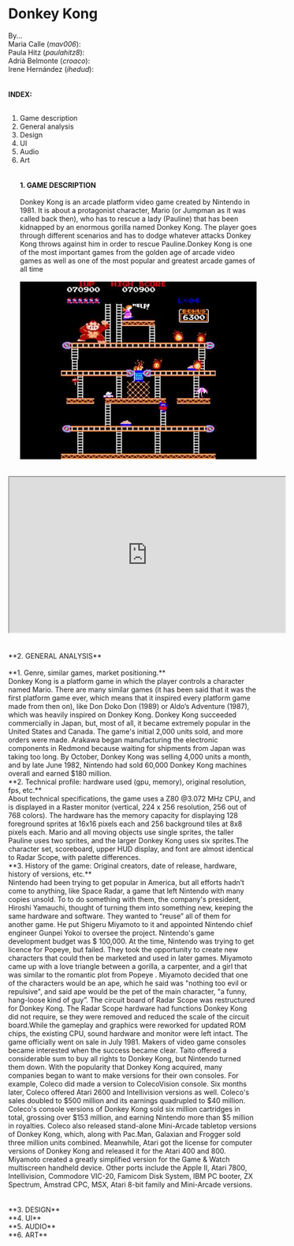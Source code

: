 # Donkey Kong<br/>
By...<br/>
Maria Calle (_mav006_):<br/>
Paula Hitz (_paulahitz8_):<br/>
Adrià Belmonte (_croaco_):<br/>
Irene Hernández (_ihedud_):<br/>
<insert photo here><br/><br/>
**INDEX:**<br/><br/>
1. Game description<br/>
2. General analysis<br/>
3. Design<br/>
4. UI<br/>
5. Audio<br/>
6. Art<br/><br/><br/>
**1. GAME DESCRIPTION**<br/><br/>
Donkey Kong is an arcade platform video game created by Nintendo in 1981. It is about a protagonist character, Mario (or Jumpman as it was called back then), who has to rescue a lady (Pauline) that has been kidnapped by an enormous gorilla named Donkey Kong. The player goes through different scenarios and has to dodge whatever attacks Donkey Kong throws against him in order to rescue Pauline.Donkey Kong is one of the most important games from the golden age of arcade video games as well as one of the most popular and greatest arcade games of all time<br/><br/>
![donkeykongscreenshot](Images/donkeykongscreenshot.jpg)<br/><br/>
<iframe width="560" height="315" src="https://www.youtube.com/embed/rYNMatF5hcU?start=17">
</iframe><br/><br/><br/>
**2. GENERAL ANALYSIS**<br/><br/>
**1. Genre, similar games, market positioning.**<br/>
Donkey Kong is a platform game in which the player controls a character named Mario. There are many similar games (it has been said that it was the first platform game ever, which means that it inspired every platform game made from then on), like Don Doko Don (1989) or  Aldo’s Adventure (1987), which was heavily inspired on Donkey Kong. 
Donkey Kong succeeded commercially in Japan, but, most of all, it became extremely popular in the United States and Canada. The game's initial 2,000 units sold, and more orders were made. Arakawa began manufacturing the electronic components in Redmond because waiting for shipments from Japan was taking too long.  By October, Donkey Kong was selling 4,000 units a month, and by late June 1982, Nintendo had sold 60,000 Donkey Kong machines overall and earned $180 million.<br/>
**2. Technical profile: hardware used (gpu, memory), original resolution, fps, etc.**<br/>
About technical specifications, the game uses a Z80 @3.072 MHz CPU, and is displayed in a Raster monitor (vertical, 224 x 256 resolution, 256 out of 768 colors). The hardware has the memory capacity for displaying 128 foreground sprites at 16x16 pixels each and 256 background tiles at 8x8 pixels each. Mario and all moving objects use single sprites, the taller Pauline uses two sprites, and the larger Donkey Kong uses six sprites.The character set, scoreboard, upper HUD display, and font are almost identical to Radar Scope, with palette differences.<br/>
**3. History of the game: Original creators, date of release, hardware, history of versions, etc.**<br/>
Nintendo had been trying to get popular in America, but all efforts hadn’t come to anything, like Space Radar, a game that left Nintendo with many copies unsold.
To to do something with them, the company's president, Hiroshi Yamauchi, thought of turning them into something new, keeping the same hardware and software. They wanted to “reuse” all of them for another game. He put Shigeru Miyamoto to it and appointed Nintendo chief engineer Gunpei Yokoi to oversee the project. Nintendo's game development budget was $ 100,000.
At the time, Nintendo was trying to get licence for Popeye, but failed. They took the opportunity to create new characters that could then be marketed and used in later games. Miyamoto came up with a love triangle between a gorilla, a carpenter, and a girl that was similar to the romantic plot from Popeye . Miyamoto decided that one of the characters would be an ape, which he said was "nothing too evil or repulsive", and said ape would be the pet of the main character, "a funny, hang-loose kind of guy”.
The circuit board of Radar Scope was restructured for Donkey Kong. The Radar Scope hardware had functions Donkey Kong did not require, se they were removed and reduced the scale of the circuit board.While the gameplay and graphics were reworked for updated ROM chips, the existing CPU, sound hardware and monitor were left intact.
The game officially went on sale in July 1981.
Makers of video game consoles became interested when the success became clear. Taito offered a considerable sum to buy all rights to Donkey Kong, but Nintendo turned them down. With the popularity that Donkey Kong acquired, many companies began to want to make versions for their own consoles.
For example, Coleco did made a version to ColecoVision console. Six months later, Coleco offered Atari 2600 and Intellivision versions as well. Coleco's sales doubled to $500 million and its earnings quadrupled to $40 million. Coleco's console versions of Donkey Kong sold six million cartridges in total, grossing over $153 million, and earning Nintendo more than $5 million in royalties. Coleco also released stand-alone Mini-Arcade tabletop versions of Donkey Kong, which, along with Pac.Man, Galaxian and Frogger sold three million units combined. Meanwhile, Atari got the license for computer versions of Donkey Kong and released it for the Atari 400 and 800. Miyamoto created a greatly simplified version for the Game & Watch multiscreen handheld device. Other ports include the Apple II, Atari 7800, Intellivision, Commodore VIC-20, Famicom Disk System, IBM PC booter, ZX Spectrum, Amstrad CPC, MSX, Atari 8-bit family and Mini-Arcade versions.<br/><br/><br/>
**3. DESIGN**<br/>
**4. UI**<br/>
**5. AUDIO**<br/>
**6. ART**<br/>
